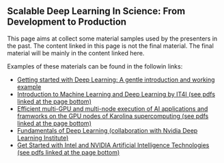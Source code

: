 ## Scalable Deep Learning In Science: From Development to Production

This page aims at collect some material samples used by the presenters in the past. The content linked in this page is not the final material. The final material will be mainly in the content linked here. 

Examples of these materials can be found in the followin links:

* [Getting started with Deep Learning: A gentle introduction and working example](https://syncandshare.lrz.de/getlink/fiBhhAWsBe4N6aZ1RJw7jsvS/combiomed.seminar.slides.pdf)
* [Introduction to Machine Learning and Deep Learning by IT4I (see pdfs linked at the page bottom)](https://events.it4i.cz/event/131/)
* [Efficient multi-GPU and multi-node execution of AI applications and framworks on the GPU nodes of Karolina supercomputing (see pdfs linked at the page bottom)](https://events.it4i.cz/event/124/)
* [Fundamentals of Deep Learning (collaboration with Nvidia Deep Learning Institute)](https://doku.lrz.de/download/attachments/81397038/FundamentalsOfDeepLearningNvidia%26Durillo.pdf?version=1&modificationDate=1626158886817&api=v2)
* [Get Started with Intel and NVIDIA Artificial Intelligence Technologies (see pdfs linked at the page bottom)](https://events.it4i.cz/event/37/)

